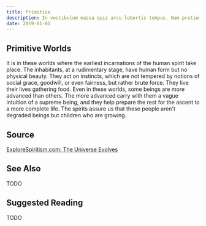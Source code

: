 ```yaml
---
title: Primitive
description: In vestibulum massa quis arcu lobortis tempus. Nam pretium arcu in odio vulputate luctus.
date: 2019-01-01
---
```


## Primitive Worlds
It is in these worlds where the earliest incarnations of the human spirit take place. The inhabitants, at a rudimentary stage, have human form but no physical beauty. They act on instincts, which are not tempered by notions of social grace, goodwill, or even fairness, but rather brute force. They live their lives gathering food.  Even in these worlds, some beings are more advanced than others. The more advanced carry with them a vague intuition of a supreme being, and they help prepare the rest for the ascent to a more complete life. The spirits assure us that these people aren't degraded beings but children who are growing.  

## Source
[ExploreSpiritism.com: The Universe Evolves](//www.explorespiritism.com/Philosophy_Reincarnation_Universe%20Evolves_Intro.htm)


## See Also
TODO


## Suggested Reading
TODO


